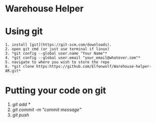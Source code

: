 # Warehouse Helper

# Using git
	1. install [git](https://git-scm.com/downloads).
	2. open git cmd (or just use terminal if linux)
	3. *git config --global user.name "Your Name"*
	4. *git config --global user.email "your_email@whatever.com"*
	5. navigate to where you wish to store the repo
	6. *git clone https:https://github.com/Elfenwolf/Warehouse-helper-AR.git*
# Putting your code on git
  1. _git add *_
  2. *git commit -m "commit message"*
  3. *git push*
